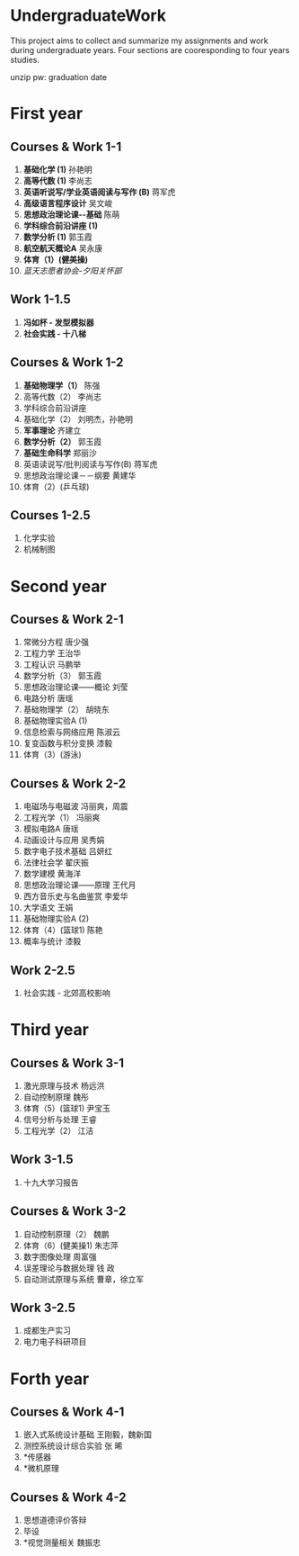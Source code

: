 # UndergraduateWork

This project aims to collect and summarize my assignments and work during undergraduate years.
Four sections are cooresponding to four years studies.

unzip pw: graduation date

# First year
## Courses & Work 1-1
1. **基础化学 (1)** 孙艳明
2. **高等代数 (1)** 李尚志
3. **英语听说写/学业英语阅读与写作 (B)** 蒋军虎
4. **高级语言程序设计** 吴文峻
5. **思想政治理论课--基础** 陈萌
6. **学科综合前沿讲座 (1)**
7. **数学分析 (1)** 郭玉霞
8. **航空航天概论A** 吴永康
9. **体育（1）(健美操)**
10. *蓝天志愿者协会-夕阳关怀部*

## Work 1-1.5
1. **冯如杯 - 发型模拟器**
2. **社会实践 - 十八梯**

## Courses & Work 1-2
1. **基础物理学（1）** 陈强
2. 高等代数（2） 李尚志
3. 学科综合前沿讲座
4. 基础化学（2） 刘明杰，孙艳明
5. **军事理论** 齐建立
6. **数学分析（2）** 郭玉霞
7. **基础生命科学** 郑丽沙
8. 英语读说写/批判阅读与写作(B) 蒋军虎
9. 思想政治理论课－－纲要 黄建华
10. 体育（2）(乒乓球)

## Courses 1-2.5
1. 化学实验
2. 机械制图

# Second year
## Courses & Work 2-1
1. 常微分方程 唐少强
2. 工程力学 王治华
3. 工程认识 马鹏举
4. 数学分析（3） 郭玉霞
5. 思想政治理论课——概论 刘莹
6. 电路分析 唐瑶
7. 基础物理学（2） 胡晓东
8. 基础物理实验A (1)
9. 信息检索与网络应用 陈淑云
10. 复变函数与积分变换 漆毅
11. 体育（3）(游泳)

## Courses & Work 2-2
1. 电磁场与电磁波 冯丽爽，周震
2. 工程光学（1） 冯丽爽
3. 模拟电路A 唐瑶
4. 动画设计与应用 吴秀娟
5. 数字电子技术基础 吕妍红
6. 法律社会学 翟庆振
7. 数学建模 黄海洋
8. 思想政治理论课——原理 王代月
9. 西方音乐史与名曲鉴赏 李爱华
10. 大学语文 王娟
11. 基础物理实验A (2)
12. 体育（4）(篮球1) 陈艳
13. 概率与统计 漆毅

## Work 2-2.5
1. 社会实践 - 北郊高校影响

# Third year
## Courses & Work 3-1
1. 激光原理与技术 杨远洪
2. 自动控制原理 魏彤
3. 体育（5）(篮球1) 尹宝玉
4. 信号分析与处理 王睿
5. 工程光学（2） 江洁

## Work 3-1.5
1. 十九大学习报告

## Courses & Work 3-2
1. 自动控制原理（2） 魏鹏
2. 体育（6）(健美操1) 朱志萍
3. 数字图像处理 周富强
4. 误差理论与数据处理 钱 政
5. 自动测试原理与系统 曹章，徐立军

## Work 3-2.5
1. 成都生产实习
2. 电力电子科研项目

# Forth year
## Courses & Work 4-1
1. 嵌入式系统设计基础 王刚毅，魏新国
2. 测控系统设计综合实验 张 晞
3. *传感器
4. *微机原理

## Courses & Work 4-2
1. 思想道德评价答辩
2. 毕设
3. *视觉测量相关 魏振忠




